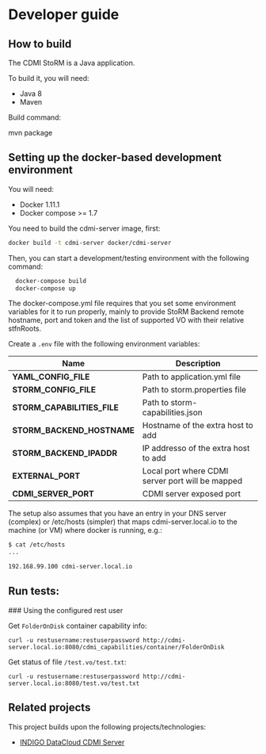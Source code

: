 # Developer guide

## How to build

The CDMI StoRM is a Java application.

To build it, you will need:

- Java 8
- Maven

Build command:

  mvn package

## Setting up the docker-based development environment

You will need:

- Docker 1.11.1
- Docker compose >= 1.7

You need to build the cdmi-server image, first:

```bash
docker build -t cdmi-server docker/cdmi-server
```

Then, you can start a development/testing environment with the following command:

```bash
  docker-compose build
  docker-compose up
```

The docker-compose.yml file requires that you set some environment variables
for it to run properly, mainly to provide StoRM Backend remote hostname, port 
and token and the list of supported VO with their relative stfnRoots.

Create a ```.env``` file with the following environment variables:

Name | Description
--- | ---
**YAML\_CONFIG\_FILE** | Path to application.yml file
**STORM\_CONFIG\_FILE** | Path to storm.properties file
**STORM\_CAPABILITIES\_FILE** | Path to storm-capabilities.json
**STORM\_BACKEND\_HOSTNAME** | Hostname of the extra host to add
**STORM\_BACKEND\_IPADDR** | IP addresso of the extra host to add
**EXTERNAL\_PORT** | Local port where CDMI server port will be mapped
**CDMI\_SERVER\_PORT** | CDMI server exposed port

The setup also assumes that you have an entry in your DNS server (complex) or
/etc/hosts (simpler) that maps cdmi-server.local.io to the machine (or VM) where 
docker is running, e.g.:

```bash
$ cat /etc/hosts
...

192.168.99.100 cdmi-server.local.io
```

## Run tests:

### Using the configured rest user

Get ```FolderOnDisk``` container capability info:

```
curl -u restusername:restuserpassword http://cdmi-server.local.io:8080/cdmi_capabilities/container/FolderOnDisk
```

Get status of file ```/test.vo/test.txt```:

```
curl -u restusername:restuserpassword http://cdmi-server.local.io:8080/test.vo/test.txt
```

## Related projects

This project builds upon the following projects/technologies:

- [INDIGO DataCloud CDMI Server][cdmi-server]

[cdmi-server]: https://github.com/indigo-dc/CDMI